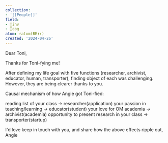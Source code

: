```yaml
---
collection:
- '[[People]]'
field:
- 🐢inv
- 👾cog
atom: ⚡️atom(BE⬇️⬆️)
created: '2024-04-26'
---
```


Dear Toni, 

Thanks for Toni-fying me!

After defining my life goal with five functions (researcher, archivist, educator, human, transporter), finding object of each was challenging. However, they are being clearer thanks to you.

Causal mechanism of how Angie got Toni-fied:

reading list of your class -> researcher(application)
your passion in teaching/learning -> educator(student)
your love for OM academia -> archivist(academia)
opportunity to present research in your class -> transporter(startup)

I'd love keep in touch with you, and share how the above effects ripple out,
Angie

